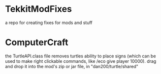 # TekkitModFixes
a repo for creating fixes for mods and stuff

# ComputerCraft
the TurtleAPI.class file removes turtles ability to place signs (which can be used to make right clickable commands, like /eco give player 10000). drag and drop it into the mod's zip or jar file, in "dan200/turtle/shared"
